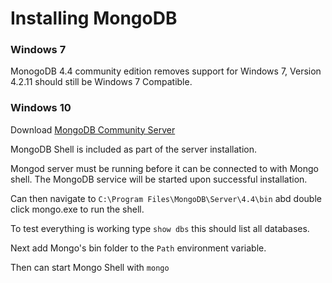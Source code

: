 # Installing MongoDB

### Windows 7
MonogoDB 4.4 community edition removes support for Windows 7, 
Version 4.2.11 should still be Windows 7 Compatible.

### Windows 10
Download [MongoDB Community Server](https://www.mongodb.com/try/download/community)

MongoDB Shell is included as part of the server installation.

Mongod server must be running before it can be connected to with Mongo shell. The MongoDB service will be started upon successful installation.

Can then navigate to `C:\Program Files\MongoDB\Server\4.4\bin` abd double click mongo.exe to run the shell.

To test everything is working type `show dbs` this should list all databases.

Next add Mongo's bin folder to the `Path` environment variable.

Then can start Mongo Shell with `mongo`

